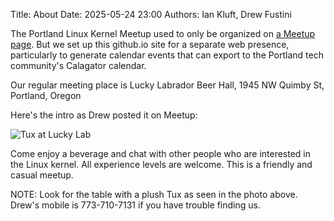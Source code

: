 Title: About
Date: 2025-05-24 23:00
Authors: Ian Kluft, Drew Fustini

The Portland Linux Kernel Meetup used to only be organized on [a Meetup page](https://www.meetup.com/portland-linux-kernel-meetup/). But we set up this github.io site for a separate web presence, particularly to generate calendar events that can export to the Portland tech community's Calagator calendar.

Our regular meeting place is Lucky Labrador Beer Hall, 1945 NW Quimby St, Portland, Oregon

Here's the intro as Drew posted it on Meetup:

![Tux at Lucky Lab]({static}/images/luckylab_tux.webp)

Come enjoy a beverage and chat with other people who are interested in the Linux kernel. All experience levels are welcome. This is a friendly and casual meetup.

NOTE: Look for the table with a plush Tux as seen in the photo above. Drew's mobile is 773-710-7131 if you have trouble finding us.
